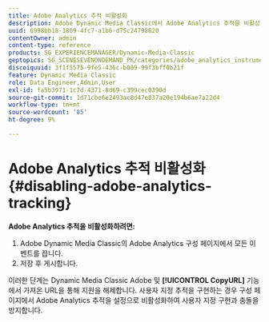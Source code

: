```yaml
---
title: Adobe Analytics 추적 비활성화
description: Adobe Dynamic Media Classic에서 Adobe Analytics 추적을 비활성화하는 방법을 알아봅니다.
uuid: 6998bb18-1809-4fc7-a1b6-d75c24798620
contentOwner: admin
content-type: reference
products: SG_EXPERIENCEMANAGER/Dynamic-Media-Classic
geptopics: SG_SCENESEVENONDEMAND_PK/categories/adobe_analytics_instrumentation_kit
discoiquuid: 3f1f5575-9fe5-436c-b009-99f3bff0b21f
feature: Dynamic Media Classic
role: Data Engineer,Admin,User
exl-id: fa5b3971-1c7d-4371-8d69-c399cec0390d
source-git-commit: 1d71cbe6e2493ac8d47e837a20e194b6ae7a22d4
workflow-type: tm+mt
source-wordcount: '85'
ht-degree: 9%

---
```


# Adobe Analytics 추적 비활성화{#disabling-adobe-analytics-tracking}

**Adobe Analytics 추적을 비활성화하려면:**

1. Adobe Dynamic Media Classic의 Adobe Analytics 구성 페이지에서 모든 이벤트를 끕니다.
1. 저장 후 게시합니다.

이러한 단계는 Dynamic Media Classic Adobe 및 **[!UICONTROL CopyURL]** 기능에서 가져온 URL을 통해 지원을 해제합니다. 사용자 지정 추적을 구현하는 경우 구성 페이지에서 Adobe Analytics 추적을 설정으로 비활성화하여 사용자 지정 구현과 충돌을 방지합니다.

